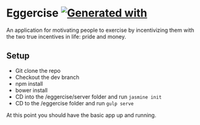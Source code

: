 # Eggercise [![Generated with](https://img.shields.io/badge/generated%20with-bangular-blue.svg?style=flat-square)](https://github.com/42Zavattas/generator-bangular)

An application for motivating people to exercise by incentivizing them with the two true incentives in life: pride and money. 
## Setup

* Git clone the repo
* Checkout the dev branch
* npm install
* bower install
* CD into the /eggercise/server folder and run `jasmine init`
* CD to the /eggercise folder and run `gulp serve`

At this point you should have the basic app up and running.
